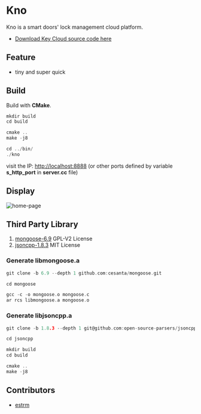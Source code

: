# Kno

Kno is a smart doors' lock management cloud platform.

* [Download Key Cloud source code here](https://github.com/estrm/kno)

## Feature

* tiny and super quick

## Build

Build with **CMake**.

```c
mkdir build
cd build

cmake ..
make -j8

cd ../bin/
./kno
```

visit the IP: [http://localhost:8888](http://localhost:8888) (or other ports defined by variable **s_http_port** in **server.cc** file)

## Display

![home-page](doc/home.png)

## Third Party Library

1. [mongoose-6.9](https://github.com/cesanta/mongoose/tree/6.9) GPL-V2 License
2. [jsoncpp-1.8.3](https://github.com/open-source-parsers/jsoncpp/tree/1.8.3) MIT License

### Generate libmongoose.a

```c
git clone -b 6.9 --depth 1 github.com:cesanta/mongoose.git

cd mongoose

gcc -c -o mongoose.o mongoose.c
ar rcs libmongoose.a mongoose.o
```

### Generate libjsoncpp.a

```c
git clone -b 1.8.3 --depth 1 git@github.com:open-source-parsers/jsoncpp.git

cd jsoncpp

mkdir build
cd build

cmake ..
make -j8
```

## Contributors

* [estrm](https://github.com/estrm)

